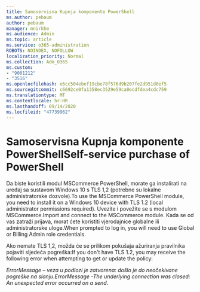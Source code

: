```yaml
---
title: Samoservisna Kupnja komponente PowerShell
ms.author: pebaum
author: pebaum
manager: mnirkhe
ms.audience: Admin
ms.topic: article
ms.service: o365-administration
ROBOTS: NOINDEX, NOFOLLOW
localization_priority: Normal
ms.collection: Adm_O365
ms.custom:
- "9001212"
- "3516"
ms.openlocfilehash: e6cc504ebef19cbe78f576d9b207fe2d951d0ef5
ms.sourcegitcommit: c6692ce0fa1358ec3529e59ca0ecdfdea4cdc759
ms.translationtype: MT
ms.contentlocale: hr-HR
ms.lasthandoff: 09/14/2020
ms.locfileid: "47739962"
---
```

# <a name="self-service-purchase-of-powershell"></a><span data-ttu-id="6401f-102">Samoservisna Kupnja komponente PowerShell</span><span class="sxs-lookup"><span data-stu-id="6401f-102">Self-service purchase of PowerShell</span></span>

<span data-ttu-id="6401f-103">Da biste koristili modul MSCommerce PowerShell, morate ga instalirati na uređaj sa sustavom Windows 10 s TLS 1,2 (potrebne su lokalne administratorske dozvole).</span><span class="sxs-lookup"><span data-stu-id="6401f-103">To use the MSCommerce PowerShell module, you need to install it on a Windows 10 device with TLS 1.2 (local administrator permissions required).</span></span>  <span data-ttu-id="6401f-104">Uvezite i povežite se s modulom MSCommerce.</span><span class="sxs-lookup"><span data-stu-id="6401f-104">Import and connect to the MSCommerce module.</span></span>  <span data-ttu-id="6401f-105">Kada se od vas zatraži prijava, morat ćete koristiti vjerodajnice globalne ili administratorske uloge.</span><span class="sxs-lookup"><span data-stu-id="6401f-105">When prompted to log in, you will need to use Global or Billing Admin role credentials.</span></span>  

<span data-ttu-id="6401f-106">Ako nemate TLS 1,2, možda će se prilikom pokušaja ažuriranja pravilnika pojaviti sljedeća pogreška:</span><span class="sxs-lookup"><span data-stu-id="6401f-106">If you don't have TLS 1.2, you may receive the following error when attempting to get or update the policy:</span></span>

<span data-ttu-id="6401f-107">*ErrorMessage – veza u podlozi je zatvorena: došlo je do neočekivane pogreške na slanju*.</span><span class="sxs-lookup"><span data-stu-id="6401f-107">*ErrorMessage -The underlying connection was closed: An unexpected error occurred on a send*.</span></span>



